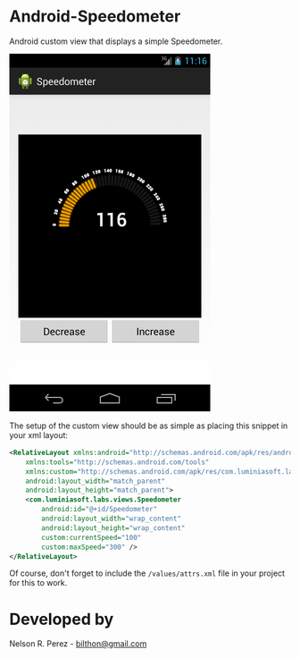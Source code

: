 Android-Speedometer
===================

Android custom view that displays a simple Speedometer.

![Simple speedometer](Speedometer.png "Screenshot of the sample app using a speedometer")

The setup of the custom view should be as simple as placing this snippet in your xml layout:

```xml
<RelativeLayout xmlns:android="http://schemas.android.com/apk/res/android"
    xmlns:tools="http://schemas.android.com/tools"
    xmlns:custom="http://schemas.android.com/apk/res/com.luminiasoft.labs.views"
    android:layout_width="match_parent"
    android:layout_height="match_parent">
    <com.luminiasoft.labs.views.Speedometer
        android:id="@+id/Speedometer"
        android:layout_width="wrap_content"
        android:layout_height="wrap_content"
        custom:currentSpeed="100"
        custom:maxSpeed="300" />
</RelativeLayout>
``` 

Of course, don't forget to include the `/values/attrs.xml` file in your project for this to work.

Developed by
============
Nelson R. Perez - <bilthon@gmail.com>
